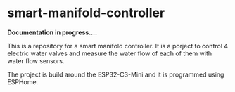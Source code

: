 # smart-manifold-controller

__Documentation in progress....__

This is a repository for a smart manifold controller.
It is a porject to control 4 electric water valves and measure the water flow of each of them with water flow sensors.

The project is build around the ESP32-C3-Mini and it is programmed using ESPHome.

